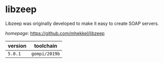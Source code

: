 # libzeep

Libzeep was originally developed to make it easy to create SOAP servers.

*homepage*: <https://github.com/mhekkel/libzeep>

version | toolchain
--------|----------
``5.0.1`` | ``gompi/2019b``
